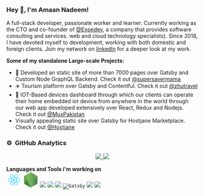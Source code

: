 
### Hey :wave:, I'm Amaan Nadeem!
A full-stack developer, passionate worker and learner. Currently working as the CTO and co-founder of [@Expedey](http://expedey.com), a company that provides software consulting and services. web and cloud technology specialists). Since 2018, I have devoted myself to development, working with both domestic and foreign clients. Join my network on [linkedIn](https://www.linkedin.com/in/amaan-nadeem-4282581a2/) for a deeper look at my work.

**Some of my standalone Large-scale Projects:**

- :bullettrain_side: Developed an static site of more than 7000 pages over Gatsby and Custom Node GraphQL Backend. Check it out [@supersavermama](https://supersavermama.com/)
- :airplane: Tourism platform over Gatsby and Contentful. Check it out [@zhutravel](https://zhutravel.com/)
- :robot: IOT-Based devices dashboard through which our clients can operate their home embedded iot device from anywhere in the world through our web app developed extensively over React, Redux and Nodejs. Check it out [@MuxPakistan](http://mux-dashboard.herokuapp.com/)
- Visually appealing static site over Gatsby for Hostjane Marketplace. Check it out [@Hostjane](https://www.hostjane.com/)


### ⚙️ &nbsp;GitHub Analytics

<p align="center">
<a href="https://github.com/amaan-nadeem">
  <img height="180em" src="https://github-readme-stats-eight-theta.vercel.app/api?username=amaan-nadeem&show_icons=true&theme=react&include_all_commits=true&count_private=true"/>
  <img height="180em" src="https://github-readme-stats-eight-theta.vercel.app/api/top-langs/?username=amaan-nadeem&layout=compact&langs_count=8&theme=react"/>
</a>
</p>


**Languages and Tools i'm working on**
</br>
<code><img height="40" src="https://raw.githubusercontent.com/github/explore/80688e429a7d4ef2fca1e82350fe8e3517d3494d/topics/react/react.png"></code>
<code><img height="40" src="https://raw.githubusercontent.com/github/explore/80688e429a7d4ef2fca1e82350fe8e3517d3494d/topics/nodejs/nodejs.png"></code>
<code><img height="40" src="https://upload.wikimedia.org/wikipedia/commons/thumb/1/17/GraphQL_Logo.svg/1024px-GraphQL_Logo.svg.png"></code>
<code><img height="40" src="https://cdn.worldvectorlogo.com/logos/apollo-graphql-compact.svg"></code>
<code><img height="40" src="https://cdn.iconscout.com/icon/free/png-256/aws-1869025-1583149.png"></code>
<code><img height="40" alt="Gatsby" src="https://www.gatsbyjs.com/Gatsby-Monogram.svg" /></code>
<code><img height="40" src="https://user-images.githubusercontent.com/33750251/60287980-21aa2700-990b-11e9-9c9d-a79874587a86.png"></code>
<code><img height="40" src="https://user-images.githubusercontent.com/9143253/47912437-f749bc00-de98-11e8-9669-e97f58b8be2e.png"></img></code>
